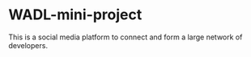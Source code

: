 # WADL-mini-project
This is a social media platform to connect and form a large network of developers.
